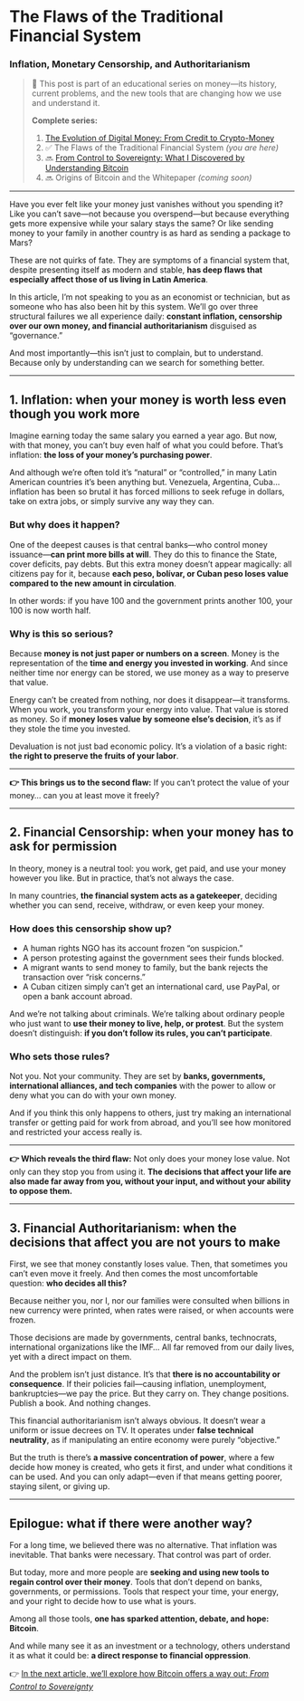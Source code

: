 # The Flaws of the Traditional Financial System

### Inflation, Monetary Censorship, and Authoritarianism

> 🧭 This post is part of an educational series on money—its history, current problems, and the new tools that are changing how we use and understand it.
>
> **Complete series:**
>
> 1. [The Evolution of Digital Money: From Credit to Crypto-Money](The%20Evolution%20of%20Digital%20Money.md)
> 2. ✅ The Flaws of the Traditional Financial System *(you are here)*
> 3. 🔜 [From Control to Sovereignty: What I Discovered by Understanding Bitcoin](From%20Control%20to%20Sovereignty.md)
> 4. 🔜 Origins of Bitcoin and the Whitepaper *(coming soon)*

---

Have you ever felt like your money just vanishes without you spending it?
Like you can’t save—not because you overspend—but because everything gets more expensive while your salary stays the same?
Or like sending money to your family in another country is as hard as sending a package to Mars?

These are not quirks of fate. They are symptoms of a financial system that, despite presenting itself as modern and stable, **has deep flaws that especially affect those of us living in Latin America**.

In this article, I’m not speaking to you as an economist or technician, but as someone who has also been hit by this system.
We’ll go over three structural failures we all experience daily:
**constant inflation, censorship over our own money, and financial authoritarianism** disguised as “governance.”

And most importantly—this isn’t just to complain, but to understand. Because only by understanding can we search for something better.

---

## 1. Inflation: when your money is worth less even though you work more

Imagine earning today the same salary you earned a year ago. But now, with that money, you can’t buy even half of what you could before.
That’s inflation: **the loss of your money’s purchasing power**.

And although we’re often told it’s “natural” or “controlled,” in many Latin American countries it’s been anything but.
Venezuela, Argentina, Cuba… inflation has been so brutal it has forced millions to seek refuge in dollars, take on extra jobs, or simply survive any way they can.

### But why does it happen?

One of the deepest causes is that central banks—who control money issuance—**can print more bills at will**. They do this to finance the State, cover deficits, pay debts.
But this extra money doesn’t appear magically: all citizens pay for it, because **each peso, bolívar, or Cuban peso loses value compared to the new amount in circulation**.

In other words: if you have 100 and the government prints another 100, your 100 is now worth half.

### Why is this so serious?

Because **money is not just paper or numbers on a screen**.
Money is the representation of the **time and energy you invested in working**.
And since neither time nor energy can be stored, we use money as a way to preserve that value.

Energy can’t be created from nothing, nor does it disappear—it transforms.
When you work, you transform your energy into value. That value is stored as money.
So if **money loses value by someone else’s decision**, it’s as if they stole the time you invested.

Devaluation is not just bad economic policy.
It’s a violation of a basic right: **the right to preserve the fruits of your labor**.

---

**👉 This brings us to the second flaw:**
If you can’t protect the value of your money… can you at least move it freely?

---

## 2. Financial Censorship: when your money has to ask for permission

In theory, money is a neutral tool: you work, get paid, and use your money however you like.
But in practice, that’s not always the case.

In many countries, **the financial system acts as a gatekeeper**, deciding whether you can send, receive, withdraw, or even keep your money.

### How does this censorship show up?

* A human rights NGO has its account frozen “on suspicion.”
* A person protesting against the government sees their funds blocked.
* A migrant wants to send money to family, but the bank rejects the transaction over “risk concerns.”
* A Cuban citizen simply can’t get an international card, use PayPal, or open a bank account abroad.

And we’re not talking about criminals. We’re talking about ordinary people who just want to **use their money to live, help, or protest**.
But the system doesn’t distinguish: **if you don’t follow its rules, you can’t participate**.

### Who sets those rules?

Not you.
Not your community.
They are set by **banks, governments, international alliances, and tech companies** with the power to allow or deny what you can do with your own money.

And if you think this only happens to others, just try making an international transfer or getting paid for work from abroad, and you’ll see how monitored and restricted your access really is.

---

**👉 Which reveals the third flaw:**
Not only does your money lose value.
Not only can they stop you from using it.
**The decisions that affect your life are also made far away from you, without your input, and without your ability to oppose them.**

---

## 3. Financial Authoritarianism: when the decisions that affect you are not yours to make

First, we see that money constantly loses value.
Then, that sometimes you can’t even move it freely.
And then comes the most uncomfortable question: **who decides all this?**

Because neither you, nor I, nor our families were consulted when billions in new currency were printed, when rates were raised, or when accounts were frozen.

Those decisions are made by governments, central banks, technocrats, international organizations like the IMF…
All far removed from our daily lives, yet with a direct impact on them.

And the problem isn’t just distance.
It’s that **there is no accountability or consequence**.
If their policies fail—causing inflation, unemployment, bankruptcies—we pay the price.
But they carry on. They change positions. Publish a book. And nothing changes.

This financial authoritarianism isn’t always obvious. It doesn’t wear a uniform or issue decrees on TV.
It operates under **false technical neutrality**, as if manipulating an entire economy were purely “objective.”

But the truth is there’s **a massive concentration of power**, where a few decide how money is created, who gets it first, and under what conditions it can be used.
And you can only adapt—even if that means getting poorer, staying silent, or giving up.

---

## Epilogue: what if there were another way?

For a long time, we believed there was no alternative. That inflation was inevitable. That banks were necessary. That control was part of order.

But today, more and more people are **seeking and using new tools to regain control over their money**.
Tools that don’t depend on banks, governments, or permissions.
Tools that respect your time, your energy, and your right to decide how to use what is yours.

Among all those tools, **one has sparked attention, debate, and hope: Bitcoin**.

And while many see it as an investment or a technology, others understand it as what it could be:
**a direct response to financial oppression**.

👉 [In the next article, we’ll explore how Bitcoin offers a way out: *From Control to Sovereignty*](From%20Control%20to%20Sovereignty.md)
